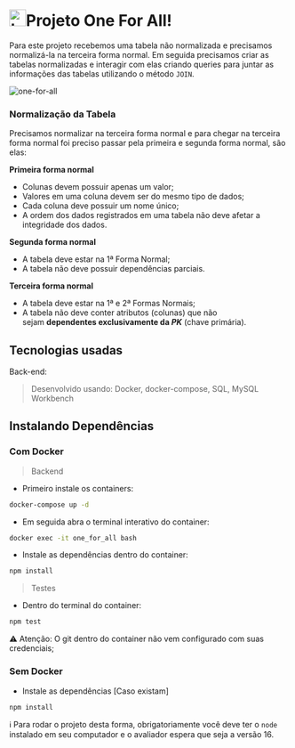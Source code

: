# <img src="https://user-images.githubusercontent.com/106452876/218260379-0a74a6b4-faee-410e-83d7-602e6b779cf1.png" alt="table icon" width="30" />Projeto One For All!

Para este projeto recebemos uma tabela não normalizada e precisamos normalizá-la na terceira forma normal. Em seguida precisamos criar as tabelas normalizadas e interagir com elas criando queries para juntar as informações das tabelas utilizando o método ``JOIN``. 

![one-for-all](https://user-images.githubusercontent.com/106452876/218260257-b96b5af2-c8a4-4423-b552-575c897a0650.png)

### Normalização da Tabela
Precisamos normalizar na terceira forma normal e para chegar na terceira forma normal foi preciso passar pela primeira e segunda forma normal, são elas:

**Primeira forma normal**
-   Colunas devem possuir apenas um valor;
-   Valores em uma coluna devem ser do mesmo tipo de dados;
-   Cada coluna deve possuir um nome único;
-   A ordem dos dados registrados em uma tabela não deve afetar a integridade dos dados.

**Segunda forma normal**
-   A tabela deve estar na 1ª Forma Normal;
-   A tabela não deve possuir dependências parciais.

**Terceira forma normal**
-   A tabela deve estar na 1ª e 2ª Formas Normais;
-   A tabela não deve conter atributos (colunas) que não sejam **dependentes exclusivamente da _PK_** (chave primária).

## Tecnologias usadas
Back-end:
> Desenvolvido usando: Docker, docker-compose, SQL, MySQL Workbench

## Instalando Dependências
### Com Docker
> Backend

* Primeiro instale os containers: 
```bash
docker-compose up -d
``` 

* Em seguida abra o terminal interativo do container: 
```bash
docker exec -it one_for_all bash
``` 

* Instale as dependências dentro do container: 
```bash
npm install
``` 
> Testes

* Dentro do terminal do container:
```bash
npm test
``` 

:warning: Atenção: O git dentro do container não vem configurado com suas credenciais;

### Sem Docker

* Instale as dependências [Caso existam]
```bash
npm install
``` 

:information_source: Para rodar o projeto desta forma, obrigatoriamente você deve ter o ```node``` instalado em seu computador e o avaliador espera que seja a versão 16.

